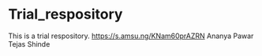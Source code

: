 # Trial_respository
This is a trial respository.
https://s.amsu.ng/KNam60prAZRN
Ananya Pawar
Tejas Shinde
